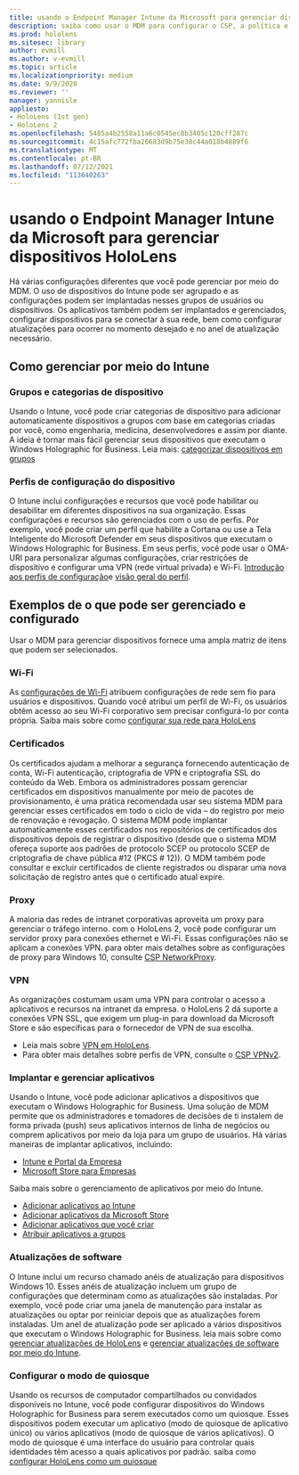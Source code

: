 ```yaml
---
title: usando o Endpoint Manager Intune da Microsoft para gerenciar dispositivos HoloLens
description: saiba como usar o MDM para configurar o CSP, a política e o gerenciamento HoloLens dispositivos de realidade misturada em escala usando o Intune.
ms.prod: hololens
ms.sitesec: library
author: evmill
ms.author: v-evmill
ms.topic: article
ms.localizationpriority: medium
ms.date: 9/9/2020
ms.reviewer: ''
manager: yannisle
appliesto:
- HoloLens (1st gen)
- HoloLens 2
ms.openlocfilehash: 5485a4b2558a11a6c0545ec8b3405c120cff287c
ms.sourcegitcommit: 4c15afc772fba26683d9b75e38c44a018b4889f6
ms.translationtype: MT
ms.contentlocale: pt-BR
ms.lasthandoff: 07/12/2021
ms.locfileid: "113640263"
---
```

# <a name="using-microsofts-endpoint-manager-intune-to-manage-hololens-devices"></a>usando o Endpoint Manager Intune da Microsoft para gerenciar dispositivos HoloLens

Há várias configurações diferentes que você pode gerenciar por meio do MDM. O uso de dispositivos do Intune pode ser agrupado e as configurações podem ser implantadas nesses grupos de usuários ou dispositivos. Os aplicativos também podem ser implantados e gerenciados, configurar dispositivos para se conectar à sua rede, bem como configurar atualizações para ocorrer no momento desejado e no anel de atualização necessário. 

## <a name="how-to-manage-via-intune"></a>Como gerenciar por meio do Intune

### <a name="device-categories-and-groups"></a>Grupos e categorias de dispositivo
Usando o Intune, você pode criar categorias de dispositivo para adicionar automaticamente dispositivos a grupos com base em categorias criadas por você, como engenharia, medicina, desenvolvedores e assim por diante. A ideia é tornar mais fácil gerenciar seus dispositivos que executam o Windows Holographic for Business.
Leia mais: [categorizar dispositivos em grupos](/mem/intune/enrollment/device-group-mapping)

### <a name="device-configuration-profiles"></a>Perfis de configuração do dispositivo
O Intune inclui configurações e recursos que você pode habilitar ou desabilitar em diferentes dispositivos na sua organização. Essas configurações e recursos são gerenciados com o uso de perfis. Por exemplo, você pode criar um perfil que habilite a Cortana ou use a Tela Inteligente do Microsoft Defender em seus dispositivos que executam o Windows Holographic for Business.
Em seus perfis, você pode usar o OMA-URI para personalizar algumas configurações, criar restrições de dispositivo e configurar uma VPN (rede virtual privada) e Wi-Fi.
[Introdução aos perfis de configuração](/mem/intune/configuration/device-profiles)e [visão geral do perfil](/mem/intune/configuration/device-profile-create).

## <a name="examples-of-what-can-be-managed-and-configured"></a>Exemplos de o que pode ser gerenciado e configurado

Usar o MDM para gerenciar dispositivos fornece uma ampla matriz de itens que podem ser selecionados. 

### <a name="wi-fi"></a>Wi-Fi
As [configurações de Wi-Fi](/mem/intune/configuration/wi-fi-settings-configure) atribuem configurações de rede sem fio para usuários e dispositivos. Quando você atribui um perfil de Wi-Fi, os usuários obtêm acesso ao seu Wi-Fi corporativo sem precisar configurá-lo por conta própria.
Saiba mais sobre como [configurar sua rede para HoloLens](hololens-commercial-infrastructure.md)

### <a name="certificates"></a>Certificados
Os certificados ajudam a melhorar a segurança fornecendo autenticação de conta, Wi-Fi autenticação, criptografia de VPN e criptografia SSL do conteúdo da Web. Embora os administradores possam gerenciar certificados em dispositivos manualmente por meio de pacotes de provisionamento, é uma prática recomendada usar seu sistema MDM para gerenciar esses certificados em todo o ciclo de vida – do registro por meio de renovação e revogação. O sistema MDM pode implantar automaticamente esses certificados nos repositórios de certificados dos dispositivos depois de registrar o dispositivo (desde que o sistema MDM ofereça suporte aos padrões de protocolo SCEP ou protocolo SCEP de criptografia de chave pública #12 (PKCS # 12)). O MDM também pode consultar e excluir certificados de cliente registrados ou disparar uma nova solicitação de registro antes que o certificado atual expire. 

### <a name="proxy"></a>Proxy
A maioria das redes de intranet corporativas aproveita um proxy para gerenciar o tráfego interno. com o HoloLens 2, você pode configurar um servidor proxy para conexões ethernet e Wi-Fi. Essas configurações não se aplicam a conexões VPN. para obter mais detalhes sobre as configurações de proxy para Windows 10, consulte [CSP NetworkProxy](/windows/client-management/mdm/networkproxy-csp).

### <a name="vpn"></a>VPN
As organizações costumam usam uma VPN para controlar o acesso a aplicativos e recursos na intranet da empresa. o HoloLens 2 dá suporte a conexões VPN SSL, que exigem um plug-in para download da Microsoft Store e são específicas para o fornecedor de VPN de sua escolha. 
- Leia mais sobre [VPN em HoloLens](hololens-network.md#vpn).
- Para obter mais detalhes sobre perfis de VPN, consulte o [CSP VPNv2](/windows/client-management/mdm/vpnv2-csp).

### <a name="deploy-and-manage-apps"></a>Implantar e gerenciar aplicativos
Usando o Intune, você pode adicionar aplicativos a dispositivos que executam o Windows Holographic for Business. Uma solução de MDM permite que os administradores e tomadores de decisões de ti instalem de forma privada (push) seus aplicativos internos de linha de negócios ou comprem aplicativos por meio da loja para um grupo de usuários. Há várias maneiras de implantar aplicativos, incluindo:
-   [Intune e Portal da Empresa]( app-deploy-intune.md)
-   [Microsoft Store para Empresas]( app-deploy-store-business.md)

Saiba mais sobre o gerenciamento de aplicativos por meio do Intune.
-   [Adicionar aplicativos ao Intune](/mem/intune/apps/apps-add)
-   [Adicionar aplicativos da Microsoft Store](/mem/intune/apps/store-apps-windows)
-   [Adicionar aplicativos que você criar](/mem/intune/apps/lob-apps-windows)
- [Atribuir aplicativos a grupos](/mem/intune/apps/apps-deploy)

### <a name="software-updates"></a>Atualizações de software
O Intune inclui um recurso chamado anéis de atualização para dispositivos Windows 10. Esses anéis de atualização incluem um grupo de configurações que determinam como as atualizações são instaladas. Por exemplo, você pode criar uma janela de manutenção para instalar as atualizações ou optar por reiniciar depois que as atualizações forem instaladas. Um anel de atualização pode ser aplicado a vários dispositivos que executam o Windows Holographic for Business.
leia mais sobre como [gerenciar atualizações de HoloLens](hololens-updates.md) e [gerenciar atualizações de software por meio do Intune](/mem/intune/protect/windows-update-for-business-configure).

### <a name="configure-kiosk-mode"></a>Configurar o modo de quiosque
Usando os recursos de computador compartilhados ou convidados disponíveis no Intune, você pode configurar dispositivos do Windows Holographic for Business para serem executados como um quiosque. Esses dispositivos podem executar um aplicativo (modo de quiosque de aplicativo único) ou vários aplicativos (modo de quiosque de vários aplicativos). O modo de quiosque é uma interface do usuário para controlar quais identidades têm acesso a quais aplicativos por padrão.
saiba como [configurar HoloLens como um quiosque]( hololens-kiosk.md)

